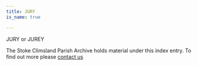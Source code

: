 ```yaml
---
title: JURY
is_name: true

---
```


JURY or JUREY


The Stoke Climsland Parish Archive holds material under this index entry. To find out more please [contact us](/contact/)
